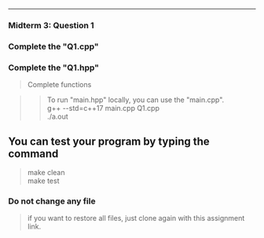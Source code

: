 <!--
[A6-2] (https://prezi.com/p/edit/-xdwv8fik5xk/)

![A6-2](https://nimbus-screenshots.s3.amazonaws.com/s/ac06ba1edf608a5b180e7068287ef8c4.png) -->

---

<!-- ### Quiz 9: Question 2 -->

### Midterm 3: Question 1

### Complete the "Q1.cpp"

### Complete the "Q1.hpp"

> Complete functions <br>

> > To run "main.hpp" locally, you can use the "main.cpp". <br>
> > g++ --std=c++17 main.cpp Q1.cpp<br>
> > ./a.out

<!--
### 👓 Watch:

- [Vector Insertion and Deletion [Lab7-11]](https://youtu.be/bu4Ab1UN_m0) -->

## You can test your program by typing the command

> make clean <br>
> make test

### Do not change any file

> if you want to restore all files, just clone again with this assignment link.
